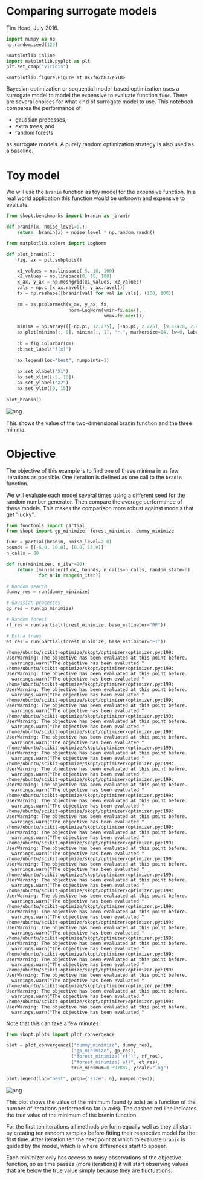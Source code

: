 
# Comparing surrogate models

Tim Head, July 2016.


```python
import numpy as np
np.random.seed(123)

%matplotlib inline
import matplotlib.pyplot as plt
plt.set_cmap("viridis")
```


    <matplotlib.figure.Figure at 0x7f62b837e518>


Bayesian optimization or sequential model-based optimization uses a surrogate model
to model the expensive to evaluate function `func`. There are several choices
for what kind of surrogate model to use. This notebook compares the performance of:

* gaussian processes,
* extra trees, and
* random forests 

as surrogate models. A purely random optimization strategy is also used as a baseline.


# Toy model

We will use the `branin` function as toy model for the expensive function. In
a real world application this function would be unknown and expensive to evaluate.


```python
from skopt.benchmarks import branin as _branin

def branin(x, noise_level=0.):
    return _branin(x) + noise_level * np.random.randn()
```


```python
from matplotlib.colors import LogNorm

def plot_branin():
    fig, ax = plt.subplots()

    x1_values = np.linspace(-5, 10, 100)
    x2_values = np.linspace(0, 15, 100)
    x_ax, y_ax = np.meshgrid(x1_values, x2_values)
    vals = np.c_[x_ax.ravel(), y_ax.ravel()]
    fx = np.reshape([branin(val) for val in vals], (100, 100))
    
    cm = ax.pcolormesh(x_ax, y_ax, fx,
                       norm=LogNorm(vmin=fx.min(), 
                                    vmax=fx.max()))

    minima = np.array([[-np.pi, 12.275], [+np.pi, 2.275], [9.42478, 2.475]])
    ax.plot(minima[:, 0], minima[:, 1], "r.", markersize=14, lw=0, label="Minima")
    
    cb = fig.colorbar(cm)
    cb.set_label("f(x)")
    
    ax.legend(loc="best", numpoints=1)
    
    ax.set_xlabel("X1")
    ax.set_xlim([-5, 10])
    ax.set_ylabel("X2")
    ax.set_ylim([0, 15])
    
plot_branin()
```


![png](strategy-comparison_files/strategy-comparison_4_0.png)


This shows the value of the two-dimensional branin function and the three minima.


# Objective

The objective of this example is to find one of these minima in as few iterations
as possible. One iteration is defined as one call to the `branin` function.

We will evaluate each model several times using a different seed for the
random number generator. Then compare the average performance of these
models. This makes the comparison more robust against models that get
"lucky".


```python
from functools import partial
from skopt import gp_minimize, forest_minimize, dummy_minimize

func = partial(branin, noise_level=2.0)
bounds = [(-5.0, 10.0), (0.0, 15.0)]
n_calls = 80
```


```python
def run(minimizer, n_iter=20):
    return [minimizer(func, bounds, n_calls=n_calls, random_state=n) 
            for n in range(n_iter)]

# Random search
dummy_res = run(dummy_minimize) 

# Gaussian processes
gp_res = run(gp_minimize)

# Random forest
rf_res = run(partial(forest_minimize, base_estimator="RF"))

# Extra trees 
et_res = run(partial(forest_minimize, base_estimator="ET"))
```

    /home/ubuntu/scikit-optimize/skopt/optimizer/optimizer.py:199: UserWarning: The objective has been evaluated at this point before.
      warnings.warn("The objective has been evaluated "
    /home/ubuntu/scikit-optimize/skopt/optimizer/optimizer.py:199: UserWarning: The objective has been evaluated at this point before.
      warnings.warn("The objective has been evaluated "
    /home/ubuntu/scikit-optimize/skopt/optimizer/optimizer.py:199: UserWarning: The objective has been evaluated at this point before.
      warnings.warn("The objective has been evaluated "
    /home/ubuntu/scikit-optimize/skopt/optimizer/optimizer.py:199: UserWarning: The objective has been evaluated at this point before.
      warnings.warn("The objective has been evaluated "
    /home/ubuntu/scikit-optimize/skopt/optimizer/optimizer.py:199: UserWarning: The objective has been evaluated at this point before.
      warnings.warn("The objective has been evaluated "
    /home/ubuntu/scikit-optimize/skopt/optimizer/optimizer.py:199: UserWarning: The objective has been evaluated at this point before.
      warnings.warn("The objective has been evaluated "
    /home/ubuntu/scikit-optimize/skopt/optimizer/optimizer.py:199: UserWarning: The objective has been evaluated at this point before.
      warnings.warn("The objective has been evaluated "
    /home/ubuntu/scikit-optimize/skopt/optimizer/optimizer.py:199: UserWarning: The objective has been evaluated at this point before.
      warnings.warn("The objective has been evaluated "
    /home/ubuntu/scikit-optimize/skopt/optimizer/optimizer.py:199: UserWarning: The objective has been evaluated at this point before.
      warnings.warn("The objective has been evaluated "
    /home/ubuntu/scikit-optimize/skopt/optimizer/optimizer.py:199: UserWarning: The objective has been evaluated at this point before.
      warnings.warn("The objective has been evaluated "
    /home/ubuntu/scikit-optimize/skopt/optimizer/optimizer.py:199: UserWarning: The objective has been evaluated at this point before.
      warnings.warn("The objective has been evaluated "
    /home/ubuntu/scikit-optimize/skopt/optimizer/optimizer.py:199: UserWarning: The objective has been evaluated at this point before.
      warnings.warn("The objective has been evaluated "
    /home/ubuntu/scikit-optimize/skopt/optimizer/optimizer.py:199: UserWarning: The objective has been evaluated at this point before.
      warnings.warn("The objective has been evaluated "
    /home/ubuntu/scikit-optimize/skopt/optimizer/optimizer.py:199: UserWarning: The objective has been evaluated at this point before.
      warnings.warn("The objective has been evaluated "
    /home/ubuntu/scikit-optimize/skopt/optimizer/optimizer.py:199: UserWarning: The objective has been evaluated at this point before.
      warnings.warn("The objective has been evaluated "
    /home/ubuntu/scikit-optimize/skopt/optimizer/optimizer.py:199: UserWarning: The objective has been evaluated at this point before.
      warnings.warn("The objective has been evaluated "
    /home/ubuntu/scikit-optimize/skopt/optimizer/optimizer.py:199: UserWarning: The objective has been evaluated at this point before.
      warnings.warn("The objective has been evaluated "
    /home/ubuntu/scikit-optimize/skopt/optimizer/optimizer.py:199: UserWarning: The objective has been evaluated at this point before.
      warnings.warn("The objective has been evaluated "
    /home/ubuntu/scikit-optimize/skopt/optimizer/optimizer.py:199: UserWarning: The objective has been evaluated at this point before.
      warnings.warn("The objective has been evaluated "
    /home/ubuntu/scikit-optimize/skopt/optimizer/optimizer.py:199: UserWarning: The objective has been evaluated at this point before.
      warnings.warn("The objective has been evaluated "
    /home/ubuntu/scikit-optimize/skopt/optimizer/optimizer.py:199: UserWarning: The objective has been evaluated at this point before.
      warnings.warn("The objective has been evaluated "
    /home/ubuntu/scikit-optimize/skopt/optimizer/optimizer.py:199: UserWarning: The objective has been evaluated at this point before.
      warnings.warn("The objective has been evaluated "
    /home/ubuntu/scikit-optimize/skopt/optimizer/optimizer.py:199: UserWarning: The objective has been evaluated at this point before.
      warnings.warn("The objective has been evaluated "


Note that this can take a few minutes.


```python
from skopt.plots import plot_convergence

plot = plot_convergence(("dummy_minimize", dummy_res),
                        ("gp_minimize", gp_res),
                        ("forest_minimize('rf')", rf_res),
                        ("forest_minimize('et)", et_res), 
                        true_minimum=0.397887, yscale="log")

plot.legend(loc="best", prop={'size': 6}, numpoints=1);
```


![png](strategy-comparison_files/strategy-comparison_9_0.png)


This plot shows the value of the minimum found (y axis) as a function of the number
of iterations performed so far (x axis). The dashed red line indicates the
true value of the minimum of the branin function.

For the first ten iterations all methods perform equally well as they all start
by creating ten random samples before fitting their respective model for the
first time. After iteration ten the next point at which to evaluate `branin` is
guided by the model, which is where differences start to appear.

Each minimizer only has access to noisy observations of the objective
function, so as time passes (more iterations) it will start observing values that
are below the true value simply because they are fluctuations.
